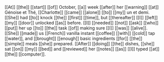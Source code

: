 [[At]] [[the]] [[start]] [[of]] October, [[a]] week [[after]] her [[warning]] [[at]] Génoise et Thé, [[Charlotte]] [[came]] [[alone]] [[to]] [[my]] un et demi. [[She]] had [[to]] knock [[the]] [[first]] [[time]], but [[thereafter]] [[I]] [[left]] [[my]] [[door]] unlocked [[as]] before. [[I]] [[needed]] [[not]] [[ask]] [[who]] [[put]] her up [[to]] [[the]] task [[of]] making sure [[I]] [[was]] [[alive]]. [[She]] [[made]] us [[French]] vanilla instant [[coffee]] [[with]] [[cold]] tap [[water]], and [[brought]] [[enough]] basic ingredients [[for]] [[the]] [[simple]] meals [[she]] prepared. [[After]] [[doing]] [[the]] dishes, [[she]] sat [[on]] [[my]] [[bed]] and [[reviewed]] her [[notes]] [[as]] [[I]] typed [[at]] [[the]] [[computer]].